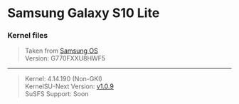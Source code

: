 # Samsung Galaxy S10 Lite
### Kernel files
> Taken from [Samsung OS](https://opensource.samsung.com/main)  
Version: G770FXXU8HWF5
---
> Kernel: 4.14.190 (Non-GKI)  
KernelSU-Next Version: [v1.0.9](https://github.com/KernelSU-Next/KernelSU-Next/releases/tag/v1.0.9)  
SuSFS Support: Soon
